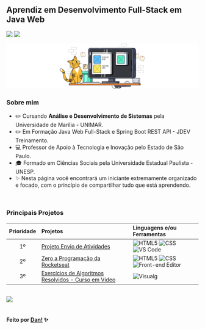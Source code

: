 ## Aprendiz em Desenvolvimento Full-Stack em Java Web

<p align="left">
  <a href="https://www.linkedin.com/in/dan-vasques-carvalho/"><img src="http://img.shields.io/badge/-Dan%20Vasques-FF4500?style=flat-square&logo=Linkedin&logoColor=white"></a>
    <a href="mailto:dan.vasques@outlook.com.br"><img src="http://img.shields.io/badge/-dan.vasques@outlook.com.br-FF4500?style=flat-square&logo=Gmail&logoColor=white">
    </a>
</p>

<img src="/assets/image/image/cat (851 x 200 px).svg">

### Sobre mim

- ✏️ Cursando **Análise e Desenvolvimento de Sistemas** pela Universidade de Marília - UNIMAR.
- ✏️ Em Formação Java Web Full-Stack e Spring Boot REST API - JDEV Treinamento.
- 💻 Professor de Apoio à Tecnologia e Inovação pelo Estado de São Paulo.
- 🎓 Formado em Ciências Sociais pela Universidade Estadual Paulista - UNESP.
- ✨ Nesta página você encontrará um iniciante extremamente organizado e focado, com o princípio de compartilhar tudo que está aprendendo.

<br>

### Principais Projetos

| Prioridade |    Projetos                                               | Linguagens e/ou Ferramentas                  |
|   :---:    |     :---                                                  |          :---                                |
|    1º      | [Projeto Envio de Atividades][1]                          | ![HTML5][2] ![CSS][3] ![VS Code][4]          |
|    2º      | [Zero a Programação da Rocketseat][5]                     | ![HTML5][2] ![CSS][3] ![Front-end Editor][6] |
|    3º      | [Exercícios de Algoritmos Resolvidos - Curso em Vídeo][7] | ![Visualg][8]                                |

[1]: https://github.com/danvasquesc/projeto-envio-de-atividades
[2]: https://img.shields.io/badge/HTML5-E34F26?style=for-the-badge&logo=html5&logoColor=white
[3]: https://img.shields.io/badge/-CSS3-1572B6?style=for-the-badge&logo=css3&logoColor=white
[4]: https://img.shields.io/badge/Visual_Studio_Code-0078D4?style=for-the-badge
[5]: https://github.com/danvasquesc/zero-a-programacao-rocketseat
[6]: https://img.shields.io/badge/Front_end_Editor-6eff51?style=for-the-badge&logo=front%20end%20editor&logoColor=white
[7]: https://github.com/danvasquesc/algoritmos-curso_em_video
[8]: https://img.shields.io/badge/Visualg_2.5-d3d3d3?style=for-the-badge&logo=front%20end%20editor&logoColor=white

<br>

<div style="display: flex;"><img width="50%" src="https://github-readme-stats.vercel.app/api?username=danvasquesc&show_icons=true&theme=codeSTACKr"></div>

<br>

#### Feito por [Dan!](https://github.com/danvasquesc) ✨
